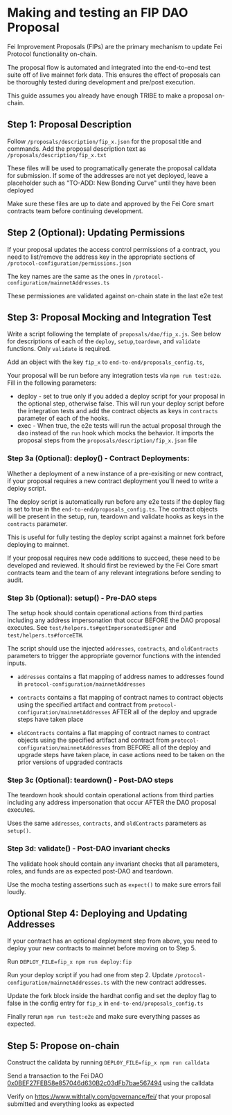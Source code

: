 # Making and testing an FIP DAO Proposal
Fei Improvement Proposals (FIPs) are the primary mechanism to update Fei Protocol functionality on-chain. 

The proposal flow is automated and integrated into the end-to-end test suite off of live mainnet fork data. This ensures the effect of proposals can be thoroughly tested during development and pre/post execution.

This guide assumes you already have enough TRIBE to make a proposal on-chain.

## Step 1: Proposal Description
Follow `/proposals/description/fip_x.json` for the proposal title and commands.
Add the proposal description text as `/proposals/description/fip_x.txt`

These files will be used to programatically generate the proposal calldata for submission. If some of the addresses are not yet deployed, leave a placeholder such as "TO-ADD: New Bonding Curve" until they have been deployed

Make sure these files are up to date and approved by the Fei Core smart contracts team before continuing development.

## Step 2 (Optional): Updating Permissions
If your proposal updates the access control permissions of a contract, you need to list/remove the address key in the appropriate sections of `/protocol-configuration/permissions.json`

The key names are the same as the ones in `/protocol-configuration/mainnetAddresses.ts`

These permissiones are validated against on-chain state in the last e2e test

## Step 3: Proposal Mocking and Integration Test
Write a script following the template of `proposals/dao/fip_x.js`. See below for descriptions of each of the `deploy`, `setup`,`teardown`, and `validate` functions. Only `validate` is required.

Add an object with the key `fip_x` to `end-to-end/proposals_config.ts`, 

Your proposal will be run before any integration tests via `npm run test:e2e`. Fill in the following parameters:
* deploy - set to true only if you added a deploy script for your proposal in the optional step, otherwise false. This will run your deploy script before the integration tests and add the contract objects as keys in `contracts` parameter of each of the hooks.
* exec - When true, the e2e tests will run the actual proposal through the dao instead of the `run` hook which mocks the behavior. It imports the proposal steps from the `proposals/description/fip_x.json` file

### Step 3a (Optional): deploy() - Contract Deployments:
Whether a deployment of a new instance of a pre-exisiting or new contract, if your proposal requires a new contract deployment you'll need to write a deploy script.

The deploy script is automatically run before any e2e tests if the deploy flag is set to true in the `end-to-end/proposals_config.ts`. The contract objects will be present in the setup, run, teardown and validate hooks as keys in the `contracts` parameter.

This is useful for fully testing the deploy script against a mainnet fork before deploying to mainnet.

If your proposal requires new code additions to succeed, these need to be developed and reviewed. It should first be reviewed by the Fei Core smart contracts team and the team of any relevant integrations before sending to audit.

### Step 3b (Optional): setup() - Pre-DAO steps
The setup hook should contain operational actions from third parties including any address impersonation that occur BEFORE the DAO proposal executes. See `test/helpers.ts#getImpersonatedSigner` and `test/helpers.ts#forceETH`.

The script should use the injected `addresses`, `contracts`, and `oldContracts` parameters to trigger the appropriate governor functions with the intended inputs.

* `addresses` contains a flat mapping of address names to addresses found in `protocol-configuration/mainnetAddresses`
* `contracts` contains a flat mapping of contract names to contract objects using the specified artifact and contract from `protocol-configuration/mainnetAddresses` AFTER all of the deploy and upgrade steps have taken place

* `oldContracts` contains a flat mapping of contract names to contract objects using the specified artifact and contract from `protocol-configuration/mainnetAddresses` from BEFORE all of the deploy and upgrade steps have taken place, in case actions need to be taken on the prior versions of upgraded contracts

### Step 3c (Optional): teardown() - Post-DAO steps
The teardown hook should contain operational actions from third parties including any address impersonation that occur AFTER the DAO proposal executes. 

Uses the same `addresses`, `contracts`, and `oldContracts` parameters as `setup()`.

### Step 3d: validate() - Post-DAO invariant checks
The validate hook should contain any invariant checks that all parameters, roles, and funds are as expected post-DAO and teardown.

Use the mocha testing assertions such as `expect()` to make sure errors fail loudly.

## Optional Step 4: Deploying and Updating Addresses
If your contract has an optional deployment step from above, you need to deploy your new contracts to mainnet before moving on to Step 5.

Run `DEPLOY_FILE=fip_x npm run deploy:fip`

Run your deploy script if you had one from step 2. Update `/protocol-configuration/mainnetAddresses.ts` with the new contract addresses. 

Update the fork block inside the hardhat config and set the deploy flag to false in the config entry for `fip_x` in `end-to-end/proposals_config.ts`

Finally rerun `npm run test:e2e` and make sure everything passes as expected.

## Step 5: Propose on-chain
Construct the calldata by running `DEPLOY_FILE=fip_x npm run calldata`

Send a transaction to the Fei DAO [0x0BEF27FEB58e857046d630B2c03dFb7bae567494](https://etherscan.io/address/0x0bef27feb58e857046d630b2c03dfb7bae567494) using the calldata

Verify on https://www.withtally.com/governance/fei/ that your proposal submitted and everything looks as expected